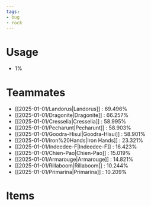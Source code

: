 ```yaml
---
tags:
- bug
- rock
---
```

# Usage
- 1%
# Teammates
- [[2025-01-01/Landorus|Landorus]] : 69.496%
- [[2025-01-01/Dragonite|Dragonite]] : 66.257%
- [[2025-01-01/Cresselia|Cresselia]] : 58.995%
- [[2025-01-01/Pecharunt|Pecharunt]] : 58.903%
- [[2025-01-01/Goodra-Hisui|Goodra-Hisui]] : 58.901%
- [[2025-01-01/Iron%20Hands|Iron Hands]] : 23.321%
- [[2025-01-01/Indeedee-F|Indeedee-F]] : 16.423%
- [[2025-01-01/Chien-Pao|Chien-Pao]] : 15.019%
- [[2025-01-01/Armarouge|Armarouge]] : 14.821%
- [[2025-01-01/Rillaboom|Rillaboom]] : 10.244%
- [[2025-01-01/Primarina|Primarina]] : 10.209%
# Items